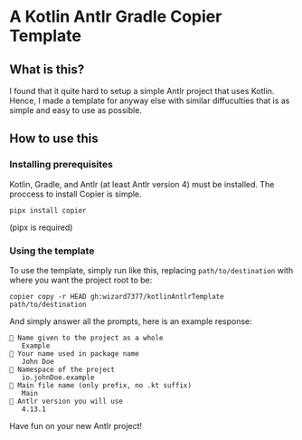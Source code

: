 # A Kotlin Antlr Gradle Copier Template 

## What is this?

I found that it quite hard to setup a simple Antlr project that uses Kotlin.
Hence, I made a template for anyway else with similar diffuculties that is as simple and easy to use as possible.

## How to use this

### Installing prerequisites

Kotlin, Gradle, and Antlr (at least Antlr version 4) must be installed. 
The proccess to install Copier is simple.
```
pipx install copier
```
(pipx is required)

### Using the template

To use the template, simply run like this, replacing `path/to/destination` with where you want the project root to be:
```
copier copy -r HEAD gh:wizard7377/kotlinAntlrTemplate path/to/destination
```
And simply answer all the prompts, here is an example response:
```
🎤 Name given to the project as a whole
   Example
🎤 Your name used in package name
   John Doe
🎤 Namespace of the project
   io.johnDoe.example
🎤 Main file name (only prefix, no .kt suffix)
   Main
🎤 Antlr version you will use
   4.13.1
```
Have fun on your new Antlr project!

